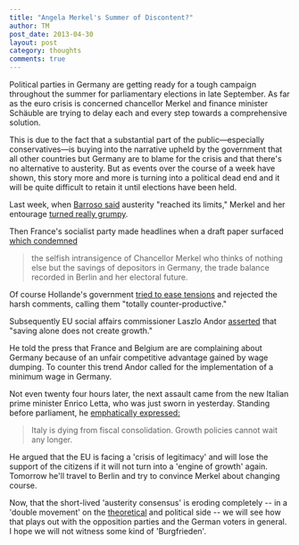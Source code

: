 ```yaml
---
title: "Angela Merkel's Summer of Discontent?"
author: TM
post_date: 2013-04-30
layout: post
category: thoughts
comments: true
---
```


Political parties in Germany are getting ready for a tough campaign throughout the summer for parliamentary elections in late September. As far as the euro crisis is concerned chancellor Merkel and finance minister Schäuble are trying to delay each and every step towards a comprehensive solution.

This is due to the fact that a substantial part of the public—especially conservatives—is buying into the narrative upheld by the government that all other countries but Germany are to blame for the crisis and that there's no alternative to austerity. But as events over the course of a week have shown, this story more and more is turning into a political dead end and it will be quite difficult to retain it until elections have been held.

Last week, when <a href="http://online.wsj.com/article/SB10001424127887324874204578438250267965718.html#" target="_blank" rel="nofollow">Barroso said</a> austerity "reached its limits," Merkel and her entourage <a href="http://www.bloomberg.com/news/2013-04-23/merkel-allies-slam-barroso-comments-on-easing-euro-austerity.html" target="_blank" rel="nofollow">turned really grumpy</a>.

Then France's socialist party made headlines when a draft paper surfaced <a href="http://www.guardian.co.uk/world/2013/apr/26/france-socialist-party-german-chancellor" target="_blank" rel="nofollow">which condemned</a>

>the selfish intransigence of Chancellor Merkel who thinks of nothing else but the savings of depositors in Germany, the trade balance recorded in Berlin and her electoral future.

Of course Hollande's government <a href="http://www.ft.com/intl/cms/s/0/c5a9039e-b0e1-11e2-9f24-00144feabdc0.html#axzz2RsknRq00" target="_blank" rel="nofollow">tried to ease tensions</a> and rejected the harsh comments, calling them "totally counter-productive."

Subsequently EU social affairs commissioner Laszlo Andor <a href="http://www.spiegel.de/international/europe/eu-social-affairs-commissioner-wages-in-germany-must-increase-a-897120.html" target="_blank" rel="nofollow">asserted</a> that "saving alone does not create growth."

He told the press that France and Belgium are are complaining about Germany because of an unfair competitive advantage gained by wage dumping. To counter this trend Andor called for the implementation of a minimum wage in Germany.

Not even twenty four hours later, the next assault came from the new Italian prime minister Enrico Letta, who was just sworn in yesterday. Standing before parliament, he <a href="http://www.telegraph.co.uk/finance/financialcrisis/10026332/Italian-showdown-with-Germany-as-Enrico-Letta-rejects-death-by-austerity.html" target="_blank" rel="nofollow">emphatically expressed:</a>

>Italy is dying from fiscal consolidation. Growth policies cannot wait any longer.

He argued that the EU is facing a 'crisis of legitimacy' and will lose the support of the citizens if it will not turn into a 'engine of growth' again. Tomorrow he'll travel to Berlin and try to convince Merkel about changing course.

Now, that the short-lived 'austerity consensus' is eroding completely -- in a 'double movement' on the <a href="http://www.diagoge.com/uncategorized/heyday-of-austerity-politics-over/" target="_blank">theoretical</a> and political side -- we will see how that plays out with the opposition parties and the German voters in general. I hope we will not witness some kind of 'Burgfrieden'.